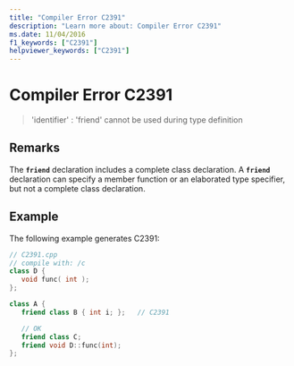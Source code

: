 ```yaml
---
title: "Compiler Error C2391"
description: "Learn more about: Compiler Error C2391"
ms.date: 11/04/2016
f1_keywords: ["C2391"]
helpviewer_keywords: ["C2391"]
---
```

# Compiler Error C2391

> 'identifier' : 'friend' cannot be used during type definition

## Remarks

The **`friend`** declaration includes a complete class declaration. A **`friend`** declaration can specify a member function or an elaborated type specifier, but not a complete class declaration.

## Example

The following example generates C2391:

```cpp
// C2391.cpp
// compile with: /c
class D {
   void func( int );
};

class A {
   friend class B { int i; };   // C2391

   // OK
   friend class C;
   friend void D::func(int);
};
```
